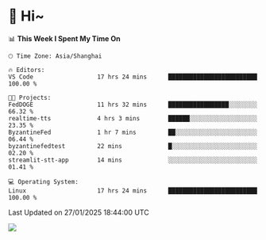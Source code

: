 # 👋 Hi~

<!--START_SECTION:waka-->
📊 **This Week I Spent My Time On** 

```text
🕑︎ Time Zone: Asia/Shanghai

🔥 Editors: 
VS Code                  17 hrs 24 mins      █████████████████████████   100.00 % 

🐱‍💻 Projects: 
FedDOGE                  11 hrs 32 mins      █████████████████░░░░░░░░   66.32 % 
realtime-tts             4 hrs 3 mins        ██████░░░░░░░░░░░░░░░░░░░   23.35 % 
ByzantineFed             1 hr 7 mins         ██░░░░░░░░░░░░░░░░░░░░░░░   06.44 % 
byzantinefedtest         22 mins             █░░░░░░░░░░░░░░░░░░░░░░░░   02.20 % 
streamlit-stt-app        14 mins             ░░░░░░░░░░░░░░░░░░░░░░░░░   01.41 % 

💻 Operating System: 
Linux                    17 hrs 24 mins      █████████████████████████   100.00 % 
```


 Last Updated on 27/01/2025 18:44:00 UTC
<!--END_SECTION:waka-->

![](https://komarev.com/ghpvc/?username=lvdongyi&label=Profile%20views&color=0e75b6&style=flat)

<!---
lvdongyi/lvdongyi is a ✨ special ✨ repository because its `README.md` (this file) appears on your GitHub profile.
You can click the Preview link to take a look at your changes.
--->

